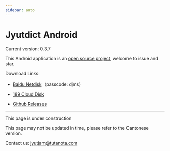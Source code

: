 ```yaml
---
sidebar: auto
---
```


# Jyutdict Android

Current version: 0.3.7

This Android application is an [open source project](https://github.com/JyutdictEB/Jyutdict-Android), welcome to issue and star.

Download Links:

- [Baidu Netdisk](https://pan.baidu.com/s/1r7mo35tEwZ0zAjQHIacf8w)（passcode: djms）

- [189 Cloud Disk](https://cloud.189.cn/t/yA7FVnUzQZj2)

- [Github Releases](https://github.com/JyutdictEB/Jyutdict-Android/releases)

---

This page is under construction

This page may not be updated in time, please refer to the Cantonese version.

Contact us: jyutjam@tutanota.com
